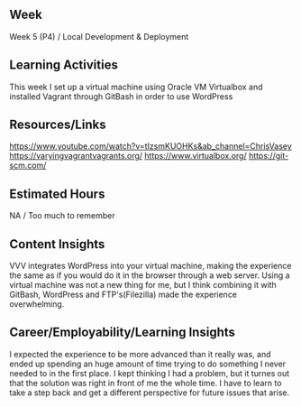 ## Week

Week 5 (P4) / Local Development & Deployment

## Learning Activities

This week I set up a virtual machine using Oracle VM Virtualbox and installed Vagrant through GitBash in order to use WordPress

## Resources/Links
https://www.youtube.com/watch?v=tIzsmKUOHKs&ab_channel=ChrisVasey
https://varyingvagrantvagrants.org/
https://www.virtualbox.org/
https://git-scm.com/

## Estimated Hours

NA / Too much to remember

## Content Insights
VVV integrates WordPress into your virtual machine, making the experience the same as if you would do it in the browser through a web server.
Using a virtual machine was not a new thing for me, but I think combining it with GitBash, WordPress and FTP's(Filezilla) made the experience overwhelming.

## Career/Employability/Learning Insights

I expected the experience to be more advanced than it really was, and ended up spending an huge amount of time trying to do something I never needed to in the first place. I kept thinking I had a problem, but it turnes out that the solution was right in front of me the whole time. I have to learn to take a step back and get a different perspective for future issues that arise. 

